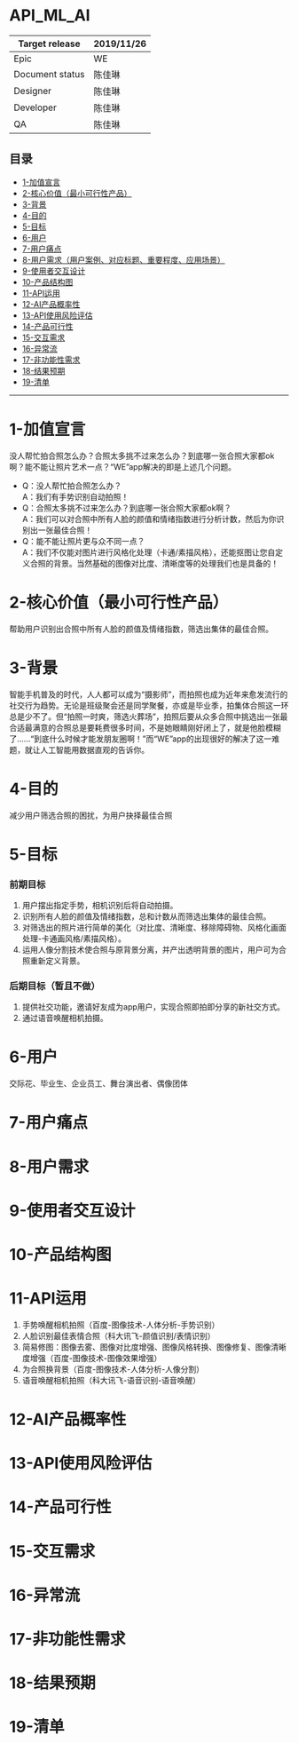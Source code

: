 # API_ML_AI

|  Target release | 2019/11/26  |  
| ---------- | -----------|  
|  Epic |  WE  |
|  Document status | 陈佳琳  |  
|  Designer | 陈佳琳  |  
|  Developer | 陈佳琳  |  
|  QA | 陈佳琳|

## 目录
* [1-加值宣言](#1-加值宣言)
* [2-核心价值（最小可行性产品）](#2-核心价值（最小可行性产品）)
* [3-背景](#3-背景)
* [4-目的](#4-目的)
* [5-目标](#5-目标)
* [6-用户](#6-用户)
* [7-用户痛点](#7-用户痛点)
* [8-用户需求（用户案例、对应标题、重要程度、应用场景）](#8-用户需求)
* [9-使用者交互设计](#9-使用者交互设计)
* [10-产品结构图](#10-产品结构图)
* [11-API运用](#11-API运用)
* [12-AI产品概率性](#12-AI产品概率性)
* [13-API使用风险评估](#13-API使用风险评估)
* [14-产品可行性](#14-产品可行性)
* [15-交互需求](#15-交互需求)
* [16-异常流](#16-异常流)
* [17-非功能性需求](#17-非功能性需求)
* [18-结果预期](#18-结果预期)
* [19-清单](#19-清单)
---
# 1-加值宣言
没人帮忙拍合照怎么办？合照太多挑不过来怎么办？到底哪一张合照大家都ok啊？能不能让照片艺术一点？“WE”app解决的即是上述几个问题。
- Q：没人帮忙拍合照怎么办？  
A：我们有手势识别自动拍照！
- Q：合照太多挑不过来怎么办？到底哪一张合照大家都ok啊？  
A：我们可以对合照中所有人脸的颜值和情绪指数进行分析计数，然后为你识别出一张最佳合照！  
- Q：能不能让照片更与众不同一点？  
A：我们不仅能对图片进行风格化处理（卡通/素描风格），还能抠图让您自定义合照的背景。当然基础的图像对比度、清晰度等的处理我们也是具备的！

# 2-核心价值（最小可行性产品）
帮助用户识别出合照中所有人脸的颜值及情绪指数，筛选出集体的最佳合照。

# 3-背景
智能手机普及的时代，人人都可以成为“摄影师”，而拍照也成为近年来愈发流行的社交行为趋势。无论是班级聚会还是同学聚餐，亦或是毕业季，拍集体合照这一环总是少不了。但“拍照一时爽，筛选火葬场”，拍照后要从众多合照中挑选出一张最合适最满意的合照总是要耗费很多时间，不是她眼睛刚好闭上了，就是他脸模糊了......“到底什么时候才能发朋友圈啊！”而“WE”app的出现很好的解决了这一难题，就让人工智能用数据直观的告诉你。

# 4-目的
减少用户筛选合照的困扰，为用户抉择最佳合照

# 5-目标
### 前期目标
1. 用户摆出指定手势，相机识别后将自动拍摄。
2. 识别所有人脸的颜值及情绪指数，总和计数从而筛选出集体的最佳合照。
3. 对筛选出的照片进行简单的美化（对比度、清晰度、移除障碍物、风格化画面处理-卡通画风格/素描风格）。
4. 运用人像分割技术使合照与原背景分离，并产出透明背景的图片，用户可为合照重新定义背景。

### 后期目标（暂且不做）
1. 提供社交功能，邀请好友成为app用户，实现合照即拍即分享的新社交方式。
2. 通过语音唤醒相机拍摄。

# 6-用户
交际花、毕业生、企业员工、舞台演出者、偶像团体

# 7-用户痛点
# 8-用户需求
# 9-使用者交互设计
# 10-产品结构图
# 11-API运用
1. 手势唤醒相机拍照（百度-图像技术-人体分析-手势识别）
2. 人脸识别最佳表情合照（科大讯飞-颜值识别/表情识别）
3. 简易修图：图像去雾、图像对比度增强、图像风格转换、图像修复、图像清晰度增强（百度-图像技术-图像效果增强）
4. 为合照换背景（百度-图像技术-人体分析-人像分割）
5. 语音唤醒相机拍照（科大讯飞-语音识别-语音唤醒）

# 12-AI产品概率性
# 13-API使用风险评估
# 14-产品可行性
# 15-交互需求
# 16-异常流
# 17-非功能性需求
# 18-结果预期
# 19-清单
